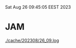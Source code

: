 Sat Aug 26 09:45:05 EEST 2023
# JAM
<a href='./cache/202308/26_09.log'>./cache/202308/26_09.log</a>
